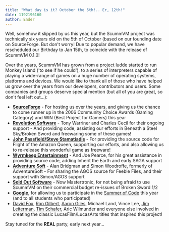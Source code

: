```yaml
---
title: "What day is it? October the 5th!.. Er, 12th!"
date: 1192196160
author: Ender
---
```


Well, somehow it slipped by us this year, but the ScummVM project was technically six years old on the 5th of October (based on our founding date on SourceForge. But don't worry! Due to popular demand, we have rescheduled our Birthday to Jan 15th, to coincide with the release of ScummVM 0.1.0!

Over the years, ScummVM has grown from a project ludde started to run Monkey Island ('to see if he could'), to a series of interpreters capable of playing a wide-range of games on a huge number of operating systems, platforms and devices. We would like to thank all of those who have helped us grow over the years from our developers, contributors and users. Some companies and groups deserve special mention (but all of you are great, so don't feel left out...):

*   **[SourceForge](http://www.sourceforge.net/)** - For hosting us over the years, and giving us the chance to come runner up in the 2006 Community Choice Awards (Gaming Category) and WIN (Best Project for Gamers) this year
*   **[Revolution Software](http://www.revolution.co.uk)** - Tony Warriner and Charles Cecil for their ongoing support - And providing code, assisting our efforts in Beneath a Steel Sky/Broken Sword and freewaring some of these games!
*   **[John Passfield/Steve Stamatiadis](http://www.passfieldgames.com/)** - For providing the source code for Flight of the Amazon Queen, supporting our efforts, and also allowing us to re-release this wonderful game as freeware!
*   **[Wyrmkeep Entertainment](http://www.wyrmkeep.com/)** - And Joe Pearce, for his great assistance in providing source code, adding Inherit the Earth and early SAGA support
*   **[Adventure Soft](http://www.adventuresoft.com/)** - Alan Bridgman and Simon Woodroffe, formerly of AdventureSoft - For sharing the AGOS source for Feeble Files, and their support with Simon/AGOS support
*   **[Sold Out Software](http://www.mastertronic.com/)** - Now Mastertronic, for not being afraid to use ScummVM on their commercial budget re-issues of Broken Sword 1/2
*   **[Google](http://code.google.com/)**, for allowing us to participate in the [Summer of Code](http://code.google.com/soc/) this year (and to all students who participated)
*   [David Fox](http://www.electriceggplant.com/), [Ron Gilbert](http://www.grumpygamer.com/), [Aaron Giles](http://www.aarongiles.com/), Michael Land, Vince Lee, [Jim Leiterman](http://leiterman.com/lfilm.html), [Tim Schafer](http://www.doublefine.com/), Aric Wilmunder and everyone else involved in creating the classic LucasFilm/LucasArts titles that inspired this project!

Stay tuned for the **REAL** party, early next year...
